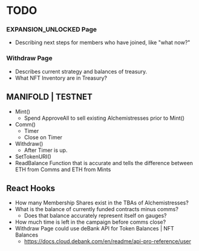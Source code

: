 # TODO

### EXPANSION_UNLOCKED Page

* Describing next steps for members who have joined, like "what now?"

### Withdraw Page

* Describes current strategy and balances of treasury.
* What NFT Inventory are in Treasury?

## MANIFOLD | TESTNET

* Mint()
  * Spend ApproveAll to sell existing Alchemistresses prior to Mint()
* Comm()
  * Timer
  * Close on Timer
* Withdraw()
  * After Timer is up.
* SetTokenURI()
* ReadBalance Function that is accurate and tells the difference between ETH from Comms and ETH from Mints

## React Hooks

* How many Membership Shares exist in the TBAs of Alchemistresses?
* What is the balance of currently funded contracts minus comms?
  * Does that balance accurately represent itself on gauges?
* How much time is left in the campaign before comms close?
* Withdraw Page could use deBank API for Token Balances | NFT Balances
  * https://docs.cloud.debank.com/en/readme/api-pro-reference/user
